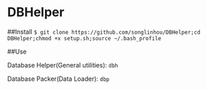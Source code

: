 # DBHelper


##Install
`$ git clone https://github.com/songlinhou/DBHelper;cd DBHelper;chmod +x setup.sh;source ~/.bash_profile`

##Use

Database Helper(General utilities):
`dbh`

Database Packer(Data Loader):
`dbp`

